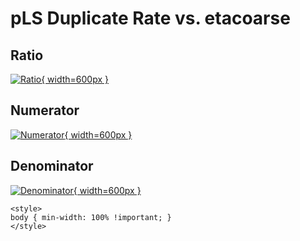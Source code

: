 # pLS Duplicate Rate vs. etacoarse

## Ratio

[![Ratio](../mtv/var/pLS_duplrate_etacoarse.png){ width=600px }](../mtv/var/pLS_duplrate_etacoarse.pdf)

## Numerator

[![Numerator](../mtv/num/pLS_duplrate_etacoarse_num.png){ width=600px }](../mtv/num/pLS_duplrate_etacoarse_num.pdf)

## Denominator

[![Denominator](../mtv/den/pLS_duplrate_etacoarse_den.png){ width=600px }](../mtv/den/pLS_duplrate_etacoarse_den.pdf)


``` {=html}
<style>
body { min-width: 100% !important; }
</style>
```
